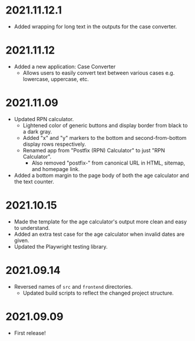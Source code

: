 # 2021.11.12.1

- Added wrapping for long text in the outputs for the case converter.

# 2021.11.12

- Added a new application: Case Converter
  - Allows users to easily convert text between various cases e.g. lowercase, uppercase, etc.

# 2021.11.09

- Updated RPN calculator.
  - Lightened color of generic buttons and display border from black to a dark gray.
  - Added "x" and "y" markers to the bottom and second-from-bottom display rows respectively.
  - Renamed app from "Postfix (RPN) Calculator" to just "RPN Calculator".
    - Also removed "postfix-" from canonical URL in HTML, sitemap, and homepage link.
- Added a bottom margin to the page body of both the age calculator and the text counter.

# 2021.10.15

- Made the template for the age calculator's output more clean and easy to understand.
- Added an extra test case for the age calculator when invalid dates are given.
- Updated the Playwright testing library.

# 2021.09.14

- Reversed names of `src` and `frontend` directories.
  - Updated build scripts to reflect the changed project structure.

# 2021.09.09

- First release!
